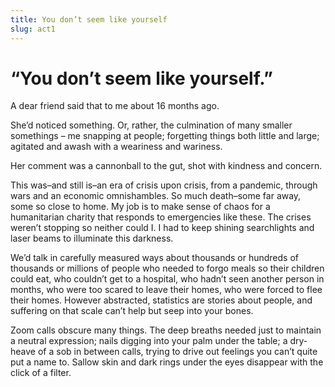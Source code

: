 ```yaml
---
title: You don’t seem like yourself  
slug: act1  
---
```

# “You don’t seem like yourself.”

A dear friend said that to me about 16 months ago.

She’d noticed something. Or, rather, the culmination of many smaller somethings – me snapping at people; forgetting things both little and large; agitated and awash with a weariness and wariness.

Her comment was a cannonball to the gut, shot with kindness and concern.

This was–and still is–an era of crisis upon crisis, from a pandemic, through wars and an economic omnishambles. So much death–some far away, some so close to home. My job is to make sense of chaos for a humanitarian charity that responds to emergencies like these. The crises weren’t stopping so neither could I. I had to keep shining searchlights and laser beams to illuminate this darkness.

We’d talk in carefully measured ways about thousands or hundreds of thousands or millions of people who needed to forgo meals so their children could eat, who couldn’t get to a hospital, who hadn’t seen another person in months, who were too scared to leave their homes, who were forced to flee their homes. However abstracted, statistics are stories about people, and suffering on that scale can’t help but seep into your bones.

Zoom calls obscure many things. The deep breaths needed just to maintain a neutral expression; nails digging into your palm under the table; a dry-heave of a sob in between calls, trying to drive out feelings you can’t quite put a name to. Sallow skin and dark rings under the eyes disappear with the click of a filter.

